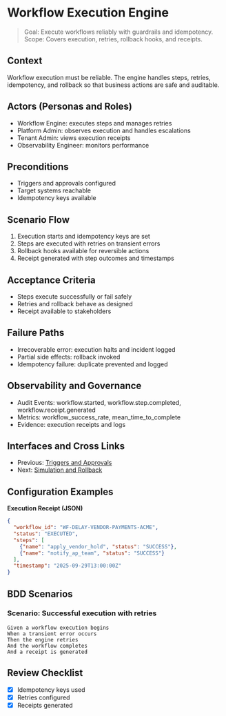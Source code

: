 # Workflow Execution Engine

> Goal: Execute workflows reliably with guardrails and idempotency.  
> Scope: Covers execution, retries, rollback hooks, and receipts.

## Context
Workflow execution must be reliable. The engine handles steps, retries, idempotency, and rollback so that business actions are safe and auditable.

## Actors (Personas and Roles)
- Workflow Engine: executes steps and manages retries  
- Platform Admin: observes execution and handles escalations  
- Tenant Admin: views execution receipts  
- Observability Engineer: monitors performance

## Preconditions
- Triggers and approvals configured  
- Target systems reachable  
- Idempotency keys available

## Scenario Flow
1. Execution starts and idempotency keys are set  
2. Steps are executed with retries on transient errors  
3. Rollback hooks available for reversible actions  
4. Receipt generated with step outcomes and timestamps

## Acceptance Criteria
- Steps execute successfully or fail safely  
- Retries and rollback behave as designed  
- Receipt available to stakeholders

## Failure Paths
- Irrecoverable error: execution halts and incident logged  
- Partial side effects: rollback invoked  
- Idempotency failure: duplicate prevented and logged

## Observability and Governance
- Audit Events: workflow.started, workflow.step.completed, workflow.receipt.generated  
- Metrics: workflow_success_rate, mean_time_to_complete  
- Evidence: execution receipts and logs

## Interfaces and Cross Links
- Previous: [Triggers and Approvals](08c-triggers-approvals.md)  
- Next: [Simulation and Rollback](08e-simulation-rollback.md)

## Configuration Examples

**Execution Receipt (JSON)**
```json
{
  "workflow_id": "WF-DELAY-VENDOR-PAYMENTS-ACME",
  "status": "EXECUTED",
  "steps": [
    {"name": "apply_vendor_hold", "status": "SUCCESS"},
    {"name": "notify_ap_team", "status": "SUCCESS"}
  ],
  "timestamp": "2025-09-29T13:00:00Z"
}
```

## BDD Scenarios

### Scenario: Successful execution with retries
```gherkin
Given a workflow execution begins
When a transient error occurs
Then the engine retries
And the workflow completes
And a receipt is generated
```

## Review Checklist
- [x] Idempotency keys used  
- [x] Retries configured  
- [x] Receipts generated  
